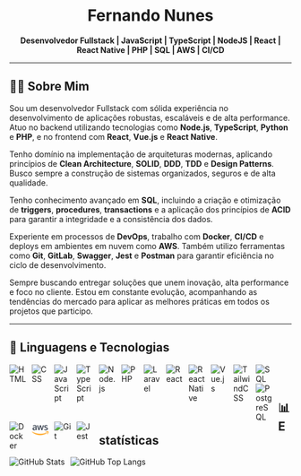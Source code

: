 <h1 align="center">Fernando Nunes</h1>

<p align="center">
  <strong>Desenvolvedor Fullstack | JavaScript | TypeScript | NodeJS | React | React Native | PHP | SQL | AWS | CI/CD</strong>
</p>

<hr />

<h2>👨‍💻 Sobre Mim</h2>

<p>
Sou um desenvolvedor Fullstack com sólida experiência no desenvolvimento de aplicações robustas, escaláveis e de alta performance. 
Atuo no backend utilizando tecnologias como <strong>Node.js</strong>, <strong>TypeScript</strong>, <strong>Python</strong> e <strong>PHP</strong>, e no frontend com <strong>React</strong>, <strong>Vue.js</strong> e <strong>React Native</strong>.
</p>

<p>
Tenho domínio na implementação de arquiteturas modernas, aplicando princípios de <strong>Clean Architecture</strong>, <strong>SOLID</strong>, <strong>DDD</strong>, <strong>TDD</strong> e <strong>Design Patterns</strong>. 
Busco sempre a construção de sistemas organizados, seguros e de alta qualidade.
</p>

<p>
Tenho conhecimento avançado em <strong>SQL</strong>, incluindo a criação e otimização de <strong>triggers</strong>, <strong>procedures</strong>, <strong>transactions</strong> e a aplicação dos princípios de <strong>ACID</strong> para garantir a integridade e a consistência dos dados.
</p>

<p>
Experiente em processos de <strong>DevOps</strong>, trabalho com <strong>Docker</strong>, <strong>CI/CD</strong> e deploys em ambientes em nuvem como <strong>AWS</strong>. 
Também utilizo ferramentas como <strong>Git</strong>, <strong>GitLab</strong>, <strong>Swagger</strong>, <strong>Jest</strong> e <strong>Postman</strong> para garantir eficiência no ciclo de desenvolvimento.
</p>

<p>
Sempre buscando entregar soluções que unem inovação, alta performance e foco no cliente. 
Estou em constante evolução, acompanhando as tendências do mercado para aplicar as melhores práticas em todos os projetos que participo.
</p>

<hr />

<h2>🚀 Linguagens e Tecnologias</h2>

<img 
    align="left" 
    alt="HTML"
    title="HTML" 
    width="30px" 
    style="padding-right: 10px;" 
    src="https://cdn.jsdelivr.net/gh/devicons/devicon@latest/icons/html5/html5-original.svg" 
/>
<img 
    align="left" 
    alt="CSS" 
    title="CSS"
    width="30px" 
    style="padding-right: 10px;" 
    src="https://cdn.jsdelivr.net/gh/devicons/devicon@latest/icons/css3/css3-original.svg" 
/>
<img 
    align="left" 
    alt="JavaScript" 
    title="JavaScript"
    width="30px" 
    style="padding-right: 10px;" 
    src="https://cdn.jsdelivr.net/gh/devicons/devicon@latest/icons/javascript/javascript-original.svg" 
/>
<img 
    align="left" 
    alt="TypeScript"
    title="TypeScript" 
    width="30px" 
    style="padding-right: 10px;" 
    src="https://cdn.jsdelivr.net/gh/devicons/devicon@latest/icons/typescript/typescript-original.svg" 
/>
<img 
    align="left" 
    alt="Node.js"
    title="Node.js" 
    width="30px" 
    style="padding-right: 10px;" 
    src="https://cdn.jsdelivr.net/gh/devicons/devicon@latest/icons/nodejs/nodejs-original.svg" 
/>
<img 
    align="left" 
    alt="PHP"
    title="PHP"
    width="30px" 
    style="padding-right: 10px;"
    src="https://cdn.jsdelivr.net/gh/devicons/devicon/icons/php/php-original.svg" 
/>
<img 
    align="left" 
    alt="Laravel"
    title="Laravel"
    width="30px" 
    style="padding-right: 10px;"
    src="https://cdn.jsdelivr.net/gh/devicons/devicon/icons/laravel/laravel-original.svg" 
/>
<img 
    align="left" 
    alt="React"
    title="React" 
    width="30px" 
    style="padding-right: 10px;" 
    src="https://cdn.jsdelivr.net/gh/devicons/devicon@latest/icons/react/react-original.svg" 
/>
<img 
    align="left" 
    alt="React Native"
    title="React Native" 
    width="30px" 
    style="padding-right: 10px;" 
    src="https://cdn.jsdelivr.net/gh/devicons/devicon@latest/icons/react/react-original.svg" 
/>
<img 
    align="left" 
    alt="Vue.js"
    title="Vue.js" 
    width="30px" 
    style="padding-right: 10px;" 
    src="https://cdn.jsdelivr.net/gh/devicons/devicon@latest/icons/vuejs/vuejs-original.svg" 
/>
<img 
    align="left" 
    alt="TailwindCSS"
    title="TailwindCSS"
    width="30px" 
    style="padding-right: 10px;" 
    src="https://cdn.jsdelivr.net/gh/devicons/devicon@latest/icons/tailwindcss/tailwindcss-original.svg" 
/>
<img 
    align="left" 
    alt="SQL"
    title="SQL"
    width="30px" 
    style="padding-right: 10px;"
    src="https://cdn.jsdelivr.net/gh/devicons/devicon/icons/mysql/mysql-original.svg" 
/>
<img 
    align="left" 
    alt="PostgreSQL"
    title="PostgreSQL"
    width="30px" 
    style="padding-right: 10px;"
    src="https://cdn.jsdelivr.net/gh/devicons/devicon/icons/postgresql/postgresql-original.svg" 
/>
<img 
    align="left" 
    alt="Docker" 
    title="Docker"
    width="30px" 
    style="padding-right: 10px;" 
    src="https://cdn.jsdelivr.net/gh/devicons/devicon@latest/icons/docker/docker-original.svg" 
/>
<img 
    align="left" 
    alt="Amazon AWS" 
    title="Amazon AWS"
    width="30px" 
    style="padding-right: 10px;" 
    src="https://raw.githubusercontent.com/devicons/devicon/master/icons/amazonwebservices/amazonwebservices-original-wordmark.svg"
/>
<img 
    align="left" 
    alt="Git" 
    title="Git"
    width="30px" 
    style="padding-right: 10px;" 
    src="https://cdn.jsdelivr.net/gh/devicons/devicon@latest/icons/git/git-original.svg" 
/>
<img 
    align="left" 
    alt="Jest"
    title="Jest"
    width="30px" 
    style="padding-right: 10px;"
    src="https://cdn.jsdelivr.net/gh/devicons/devicon/icons/jest/jest-plain.svg" 
/>

<br/>
<br/>

<h2>📊 Estatísticas</h2>

<p>
  <img 
    align="left" 
    alt="GitHub Stats" 
    height="200" 
    style="padding-right: 10px;" 
    src="https://github-readme-stats.vercel.app/api?username=fernandojob&show_icons=true&theme=tokyonight&include_all_commits=true&locale=pt-br" 
  />
</p>

<p>
  <img 
      align="left" 
      alt="GitHub Top Langs" 
      height="200" 
      src="https://github-readme-stats.vercel.app/api/top-langs/?username=fernandojob&theme=tokyonight&layout=compact&custom_title=Tecnologias&langs_count=9" 
  />
</p>
